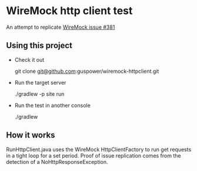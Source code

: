 # WireMock http client test

An attempt to replicate [WireMock issue #381](https://github.com/tomakehurst/wiremock/pull/381)

## Using this project

 * Check it out 

    git clone git@github.com:guspower/wiremock-httpclient.git

 * Run the target server 
 
    ./gradlew -p site run
    
 * Run the test in another console 
 
    ./gradlew
    
## How it works

RunHttpClient.java uses the WireMock HttpClientFactory to run get requests in a tight loop for a set period. 
Proof of issue replication comes from the detection of a NoHttpResponseException.
